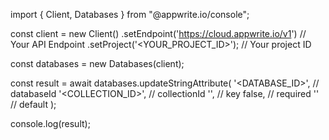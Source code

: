 import { Client, Databases } from "@appwrite.io/console";

const client = new Client()
    .setEndpoint('https://cloud.appwrite.io/v1') // Your API Endpoint
    .setProject('<YOUR_PROJECT_ID>'); // Your project ID

const databases = new Databases(client);

const result = await databases.updateStringAttribute(
    '<DATABASE_ID>', // databaseId
    '<COLLECTION_ID>', // collectionId
    '', // key
    false, // required
    '<DEFAULT>' // default
);

console.log(result);
